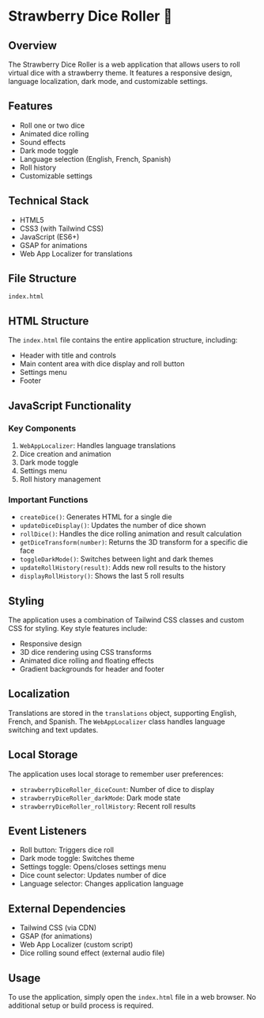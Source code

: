 # Strawberry Dice Roller 🌟

## Overview

The Strawberry Dice Roller is a web application that allows users to roll virtual dice with a strawberry theme. It features a responsive design, language localization, dark mode, and customizable settings.

## Features

- Roll one or two dice
- Animated dice rolling
- Sound effects
- Dark mode toggle
- Language selection (English, French, Spanish)
- Roll history
- Customizable settings

## Technical Stack

- HTML5
- CSS3 (with Tailwind CSS)
- JavaScript (ES6+)
- GSAP for animations
- Web App Localizer for translations

## File Structure

```
index.html
```

## HTML Structure

The `index.html` file contains the entire application structure, including:

- Header with title and controls
- Main content area with dice display and roll button
- Settings menu
- Footer

## JavaScript Functionality

### Key Components

1. `WebAppLocalizer`: Handles language translations
2. Dice creation and animation
3. Dark mode toggle
4. Settings menu
5. Roll history management

### Important Functions

- `createDice()`: Generates HTML for a single die
- `updateDiceDisplay()`: Updates the number of dice shown
- `rollDice()`: Handles the dice rolling animation and result calculation
- `getDiceTransform(number)`: Returns the 3D transform for a specific die face
- `toggleDarkMode()`: Switches between light and dark themes
- `updateRollHistory(result)`: Adds new roll results to the history
- `displayRollHistory()`: Shows the last 5 roll results

## Styling

The application uses a combination of Tailwind CSS classes and custom CSS for styling. Key style features include:

- Responsive design
- 3D dice rendering using CSS transforms
- Animated dice rolling and floating effects
- Gradient backgrounds for header and footer

## Localization

Translations are stored in the `translations` object, supporting English, French, and Spanish. The `WebAppLocalizer` class handles language switching and text updates.

## Local Storage

The application uses local storage to remember user preferences:

- `strawberryDiceRoller_diceCount`: Number of dice to display
- `strawberryDiceRoller_darkMode`: Dark mode state
- `strawberryDiceRoller_rollHistory`: Recent roll results

## Event Listeners

- Roll button: Triggers dice roll
- Dark mode toggle: Switches theme
- Settings toggle: Opens/closes settings menu
- Dice count selector: Updates number of dice
- Language selector: Changes application language

## External Dependencies

- Tailwind CSS (via CDN)
- GSAP (for animations)
- Web App Localizer (custom script)
- Dice rolling sound effect (external audio file)

## Usage

To use the application, simply open the `index.html` file in a web browser. No additional setup or build process is required.